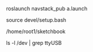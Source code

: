 roslaunch navstack_pub a.launch

source devel/setup.bash


/home/root1/sketchbook

ls -l /dev | grep ttyUSB
